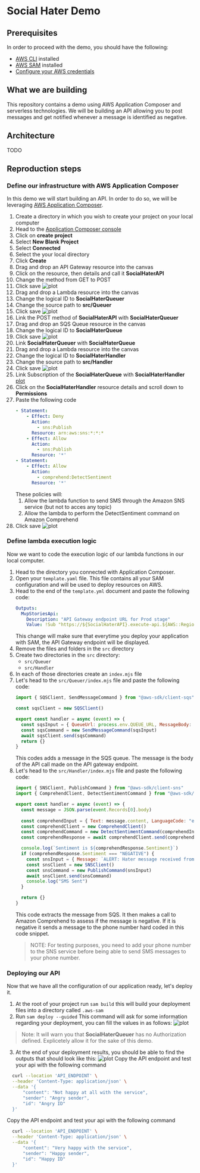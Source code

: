 # Social Hater Demo

## Prerequisites

In order to proceed with the demo, you should have the following:
- [AWS CLI](https://docs.aws.amazon.com/cli/latest/userguide/getting-started-install.html) installed
- [AWS SAM](https://docs.aws.amazon.com/serverless-application-model/latest/developerguide/install-sam-cli.html) installed
- [Configure your AWS credentials](https://docs.aws.amazon.com/cli/latest/userguide/cli-chap-configure.html)

## What we are building

This repository contains a demo using AWS Application Composer and serverless technologies. We will be building an API allowing you to post messages and get notified whenever a message is identified as negative.

## Architecture

TODO

## Reproduction steps

### Define our infrastructure with AWS Application Composer

In this demo we will start building an API. In order to do so, we will be leveraging [AWS Application Composer](https://aws.amazon.com/application-composer/).

1. Create a directory in which you wish to create your project on your local computer
2. Head to the [Application Composer console](https://console.aws.amazon.com/composer/home)
3. Click on **create project**
4. Select **New Blank Project**
5. Select **Connected**
6. Select the your local directory
7. Click **Create**
8. Drag and drop an API Gateway resource into the canvas
9. Click on the resource, then details and call it **SocialHaterAPI**
10. Change the method from GET to POST
11. Click save 
    ![plot](./images/infra/1.png)
12. Drag and drop a Lambda resource into the canvas
13. Change the logical ID to **SocialHaterQueuer**
14. Change the source path to **src/Queuer**
15. Click save
    ![plot](./images/infra/2.png)
16. Link the POST method of **SocialHaterAPI** with **SocialHaterQueuer**
17. Drag and drop an SQS Queue resource in the canvas
18. Change the logical ID to **SocialHaterQueue**
19. Click save
  ![plot](./images/infra/3.png)
20. Link **SocialHaterQueuer** with **SocialHaterQueue**
21. Drag and drop a Lambda resource into the canvas
22. Change the logical ID to **SocialHaterHandler**
23. Change the source path to **src/Handler**
24. Click save
  ![plot](./images/infra/4.png)
25. Link Subscription of the **SocialHaterQueue** with **SocialHaterHandler**
  [plot](./images/infra/5.png)
26. Click on the **SocialHaterHandler** resource details and scroll down to **Permissions**
27. Paste the following code
    ```yaml
    - Statement:
        - Effect: Deny
          Action:
            - sns:Publish
          Resource: arn:aws:sns:*:*:*
        - Effect: Allow
          Action:
            - sns:Publish
          Resource: '*'
    - Statement:
        - Effect: Allow
          Action:
            - comprehend:DetectSentiment
          Resource: '*'
    ```
    These policies will:
      1. Allow the lambda function to send SMS through the Amazon SNS service (but not to acces any topic)
      2. Allow the lambda to perform the DetectSentiment command on Amazon Comprehend
28. Click save
    ![plot](./images/infra/6.png)


### Define lambda execution logic

Now we want to code the execution logic of our lambda functions in our local computer.

1. Head to the directory you connected with Application Composer.
2. Open your `template.yaml` file. This file contains all your SAM configuration and will be used to deploy resources on AWS.
3. Head to the end of the `template.yml` document and paste the following code:
    ```yaml
    Outputs:
      MvpStoriesApi:
        Description: "API Gateway endpoint URL for Prod stage"
        Value: !Sub "https://${SocialHaterAPI}.execute-api.${AWS::Region}.amazonaws.com/Prod/"
    ```
    This change will make sure that everytime you deploy your application with SAM, the API Gateway endpoint will be displayed.
4. Remove the files and folders in the `src` directory
5. Create two directories in the `src` directory:
   - `src/Queuer`
   - `src/Handler`
6. In each of those directories create an `index.mjs` file
7. Let's head to the `src/Queuer/index.mjs` file and paste the following code:
    ```js
    import { SQSClient, SendMessageCommand } from "@aws-sdk/client-sqs"

    const sqsClient = new SQSClient()

    export const handler = async (event) => {
      const sqsInput = { QueueUrl: process.env.QUEUE_URL, MessageBody: event.body }
      const sqsCommand = new SendMessageCommand(sqsInput)
      await sqsClient.send(sqsCommand)
      return {}
    }
    ```
    This codes adds a message in the SQS queue. The message is the body of the API call made on the API gateway endpoint.
8. Let's head to the `src/Handler/index.mjs` file and paste the following code:
    ```js
    import { SNSClient, PublishCommand } from "@aws-sdk/client-sns"
    import { ComprehendClient, DetectSentimentCommand } from "@aws-sdk/client-comprehend"

    export const handler = async (event) => {
      const message = JSON.parse(event.Records[0].body)
      
      const comprehendInput = { Text: message.content, LanguageCode: "en" }
      const comprehendClient = new ComprehendClient()
      const comprehendCommand = new DetectSentimentCommand(comprehendInput)
      const comprehendResponse = await comprehendClient.send(comprehendCommand)

      console.log(`Sentiment is ${comprehendResponse.Sentiment}`)
      if (comprehendResponse.Sentiment === "NEGATIVE") {
        const snsInput = { Message: `ALERT: Hater message received from ${message.sender || "UNKNOWN HATER"} (ID: ${message.id})`, PhoneNumber: "+971505007832" }
        const snsClient = new SNSClient()
        const snsCommand = new PublishCommand(snsInput)
        await snsClient.send(snsCommand)
        console.log("SMS Sent")
      }

      return {}
    }
    ```
    This code extracts the message from SQS. It then makes a call to Amazon Comprehend to assess if the message is negative. If it is negative it sends a message to the phone number hard coded in this code snippet.
    > NOTE: For testing purposes, you need to add your phone number to the SNS service before being able to send SMS messages to your phone number.

  ### Deploying our API

  Now that we have all the configuration of our application ready, let's deploy it.

  1. At the root of your project run `sam build` this will build your deployment files into a directory called `.aws-sam`
  2. Run `sam deploy --guided`
   This command will ask for some information regarding your deployment, you can fill the values in as follows:
   ![plot](./images/deploy/1.png)
   > Note: It will warn you that **SocialHaterQueuer** has no Authorization defined. Explicetely allow it for the sake of this demo.
  3. At the end of your deployment results, you should be able to find the outputs that should look like this:
  ![plot](./images/deploy/2.png)
  Copy the API endpoint and test your api with the following command
  ```sh
    curl --location 'API_ENDPOINT' \
    --header 'Content-Type: application/json' \
    --data '{
        "content": "Not happy at all with the service",
        "sender": "Angry sender",
        "id": "Angry ID"
    }'
  ```
  Copy the API endpoint and test your api with the following command
  ```sh
    curl --location 'API_ENDPOINT' \
    --header 'Content-Type: application/json' \
    --data '{
        "content": "Very happy with the service",
        "sender": "Happy sender",
        "id": "Happy ID"
    }'
  ```

  